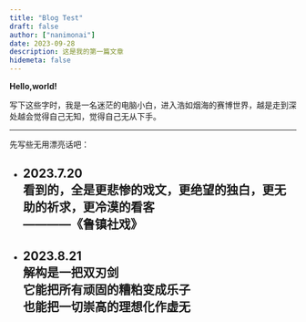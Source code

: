```yaml
---
title: "Blog Test"
draft: false
author: ["nanimonai"]
date: 2023-09-28
description: 这是我的第一篇文章
hidemeta: false
---
```


**Hello,world!**

写下这些字时，我是一名迷茫的电脑小白，进入浩如烟海的赛博世界，越是走到深处越会觉得自己无知，觉得自己无从下手。

* * *
先写些无用漂亮话吧：   

*	2023.7.20  
看到的，全是更悲惨的戏文，更绝望的独白，更无助的祈求，更冷漠的看客   
————《鲁镇社戏》
	- 

*	2023.8.21  
解构是一把双刃剑  
它能把所有顽固的糟粕变成乐子  
也能把一切崇高的理想化作虚无
	-	
